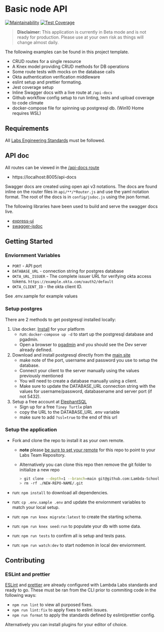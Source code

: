 # Basic node API

[![Maintainability](https://api.codeclimate.com/v1/badges/65e3a684cd28554d0383/maintainability)](https://codeclimate.com/github/Lambda-School-Labs/labs-api-starter/maintainability)
[![Test Coverage](https://api.codeclimate.com/v1/badges/65e3a684cd28554d0383/test_coverage)](https://codeclimate.com/github/Lambda-School-Labs/labs-api-starter/test_coverage)

> **Disclaimer:** This application is currently in Beta mode and is not ready for
> production. Please use at your own risk as things will change almost daily.

The following examples can be found in this project template.

- CRUD routes for a single resource
- A Knex model providing CRUD methods for DB operations
- Some route tests with mocks on the database calls
- Okta authentication verification middleware
- eslint setup and prettier formating.
- Jest coverage setup
- Inline Swagger docs with a live route at `/api-docs`
- Github workflow config setup to run linting, tests and upload coverage to code climate
- docker-compose file for spinning up postgresql db. (Win10 Home requires WSL)

## Requirements

All [Labs Engineering Standards](https://labs.lambdaschool.com/topics/node-js/) must be followed.

## API doc

All routes can be viewed in the [/api-docs route](https://labs-api-starter.herokuapp.com/api-docs/)

- https://localhost:8005/api-docs

Swagger docs are created using open api v3 notations. The docs are found inline
on the router files in `api/**/*Router.js` and use the yaml notation format.
The root of the docs is in `config/jsdoc.js` using the json format.

The following libraries have been used to build and serve the swagger docs live.

- [express-ui](https://github.com/scottie1984/swagger-ui-express)
- [swagger-jsdoc](https://github.com/Surnet/swagger-jsdoc)

## Getting Started

### Enviornment Variables

- `PORT` - API port
- `DATABASE_URL` - connection string for postgres database
- `OKTA_URL_ISSUER` - The complete issuer URL for verifying okta access tokens. `https://example.okta.com/oauth2/default`
- `OKTA_CLIENT_ID` - the okta client ID.

See .env.sample for example values

### Setup postgres

There are 2 methods to get postgresql installed locally:

1. Use docker. [Install](https://docs.docker.com/get-docker/) for your platform
    - run: `docker-compose up -d` to start up the postgresql database and pgadmin.
    - Open a browser to [pgadmin](http://localhost:5050/) and you should see the Dev server already defined.
2. Download and install postgresql directly from the [main site](https://www.postgresql.org/download/)
    - make note of the port, username and password you use to setup the database.
    - Connect your client to the server manually using the values previously mentioned
    - You will need to create a database manually using a client.
    - Make sure to update the DATABASE_URL connection string with the values for username/password, databasename and server port (if not 5432).
3. Setup a free account at [ElephantSQL](https://www.elephantsql.com/plans.html)
    - Sign up for a free `Tiney Turtle` plan
    - copy the URL to the DATABASE_URL .env variable
    - make sure to add `?ssl=true` to the end of this url

### Setup the application

- Fork and clone the repo to install it as your own remote.

  - **note** please [be sure to set your remote](https://help.github.jp/enterprise/2.11/user/articles/changing-a-remote-s-url/) for this repo to point to your Labs Team Repository.
  - Alternatively you can clone this repo then remove the git folder to initialize a new repo

    ```bash
    > git clone --depth=1 --branch=main git@github.com:Lambda-School-Labs/labs-api-starter.git NEW-REPO-NAME
    > rm -rf ./NEW-REPO-NAME/.git
    ```

- run: `npm install` to download all dependencies.
- run: `cp .env.sample .env` and update the enviornment variables to match your local setup.
- run: `npm run knex migrate:latest` to create the starting schema.
- run: `npm run knex seed:run` to populate your db with some data.
- run: `npm run tests` to confirm all is setup and tests pass.
- run: `npm run watch:dev` to start nodemon in local dev enviornment.

## Contributing

### ESLint and prettier

[ESLint](https://eslint.org/) and [prettier](https://prettier.io/) are already
configured with Lambda Labs standards and ready to go. These must be ran from
the CLI prior to commiting code in the following ways:

- `npm run lint` to view all purposed fixes.
- `npm run lint:fix` to apply fixes to eslint issues.
- `npm run format` to apply the standards defined by eslint/prettier config.

Alternatively you can install plugins for your editor of choice.
